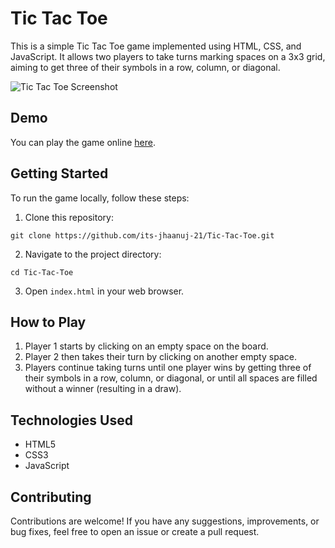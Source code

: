  <h1>Tic Tac Toe</h1>
    <p>This is a simple Tic Tac Toe game implemented using HTML, CSS, and JavaScript. It allows two players to take turns marking spaces on a 3x3 grid, aiming to get three of their symbols in a row, column, or diagonal.</p>
    <img src="screenshots/tic_tac_toe_screenshot.png" alt="Tic Tac Toe Screenshot">
    <h2>Demo</h2>
    <p>You can play the game online <a href="https://tic-tac-toe-pi-murex.vercel.app/">here</a>.</p>
    <h2>Getting Started</h2>
    <p>To run the game locally, follow these steps:</p>
    <ol>
        <li>Clone this repository:</li>
    </ol>
    <pre><code>git clone https://github.com/its-jhaanuj-21/Tic-Tac-Toe.git</code></pre>
    <ol start="2">
        <li>Navigate to the project directory:</li>
    </ol>
    <pre><code>cd Tic-Tac-Toe</code></pre>
    <ol start="3">
        <li>Open <code>index.html</code> in your web browser.</li>
    </ol>
    <h2>How to Play</h2>
    <ol>
        <li>Player 1 starts by clicking on an empty space on the board.</li>
        <li>Player 2 then takes their turn by clicking on another empty space.</li>
        <li>Players continue taking turns until one player wins by getting three of their symbols in a row, column, or diagonal, or until all spaces are filled without a winner (resulting in a draw).</li>
    </ol>
    <h2>Technologies Used</h2>
    <ul>
        <li>HTML5</li>
        <li>CSS3</li>
        <li>JavaScript</li>
    </ul>
    <h2>Contributing</h2>
    <p>Contributions are welcome! If you have any suggestions, improvements, or bug fixes, feel free to open an issue or create a pull request.</p>
